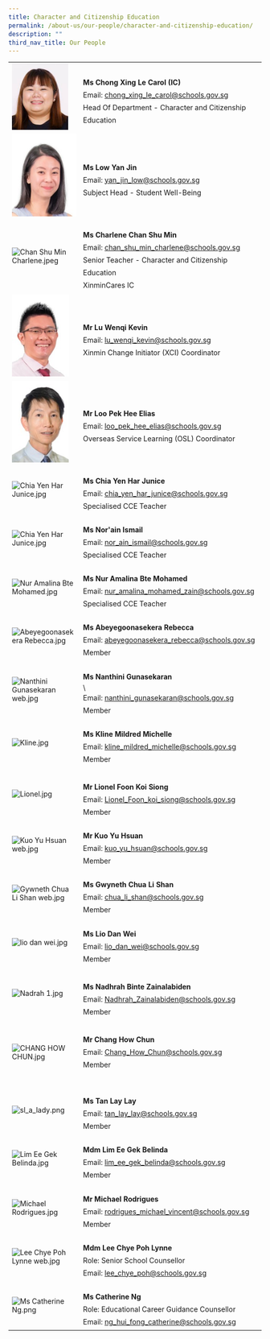 ```yaml
---
title: Character and Citizenship Education
permalink: /about-us/our-people/character-and-citizenship-education/
description: ""
third_nav_title: Our People
---
```

<table style="width: 100%" class="ive_eobj_center ives_tab_kosong">
  <tbody>
    <tr>
      <td style="width: 120px">
        <img
          style="width: 112px; height: 132px"
          class="ive_eobj_left"
          alt="Carol.jpg"
          src="images/Mother_Tongue/Carol.jpg"
        /><br />
      </td>
      <td>
        <br />
        <div style="line-height: 24.99px">
          <b>Ms&nbsp;</b
          ><span style="background-color: initial"
            ><b>Chong Xing Le Carol (IC)</b></span
          >
        </div>
        <div style="line-height: 24.99px">
          Email:
          <a target="" href="mailto:chong_xing_le_carol@schools.gov.sg"
            >chong_xing_le_carol@schools.gov.sg</a
          >
        </div>
        <div style="line-height: 24.99px">
          Head Of Department -&nbsp;<span style="background-color: initial"
            >Character and Citizenship Education&nbsp;</span
          >
        </div>
      </td>
    </tr>
    <tr>
      <td>
        <img
          class="ive_eobj_left"
          alt="Low Yan Jin.jpg"      
						 src="images/Mathematics/Low Yan Jin.jpeg"
        /><br />
      </td>
      <td>
        <br />
        <div style="line-height: 24.99px">
          <b>Ms&nbsp;</b
          ><span style="background-color: initial"><b>Low Yan Jin</b></span>
        </div>
        <div style="line-height: 24.99px">
          Email:
          <a target="" href="mailto:yan_jin_low@schools.gov.sg"
            >yan_jin_low@schools.gov.sg</a
          >
        </div>
        <div style="line-height: 24.99px">
          <span style="background-color: initial"
            >Subject Head - Student Well-Being</span
          >
        </div>
      </td>
    </tr>
    <tr>
      <td>
        <img
          style="width: 114px; height: 152px"
          class="ive_eobj_left"
          alt="Chan Shu Min Charlene.jpeg"
         	 src="images/English_Language/Chan Shu Min Charlene.jpeg"
        /><br />
      </td>
      <td>
        <br />
        <div style="line-height: 24.99px"><b>Ms Charlene Chan Shu Min</b></div>
        <div style="line-height: 24.99px">
          Email:
          <a target="" href="mailto:chan_shu_min_charlene@schools.gov.sg"
            >chan_shu_min_charlene@schools.gov.sg</a
          >
        </div>
        <div style="line-height: 24.99px">
          <span style="background-color: initial"
            >Senior Teacher - Character and Citizenship Education&nbsp;</span
          >
        </div>
        <div style="line-height: 24.99px">XinminCares IC</div>
      </td>
    </tr>
    <tr>
      <td>
        <img
          style="width: 114px; height: 163px"
          class="ive_eobj_left"
          alt="Lu Wenqi Kevin.jpg"
         src="images/Humanities/Lu Wenqi Kevin.jpeg"
        /><br />
      </td>
      <td>
        <br />
        <div style="line-height: 24.99px"><b>Mr Lu Wenqi Kevin</b></div>
        <div style="line-height: 24.99px">
          <span style="background-color: initial">Email: </span
          ><a
            style="background-color: initial"
            target=""
            href="mailto:lu_wenqi_kevin@schools.gov.sg"
            >lu_wenqi_kevin@schools.gov.sg</a
          ><br />
        </div>
        <div style="line-height: 24.99px">
          Xinmin Change Initiator (XCI) Coordinator<br />
        </div>
      </td>
    </tr>
    <tr>
      <td>
        <img
          style="width: 113px; height: 162px"
          class="ive_eobj_left"
          alt="Elias Loo web.jpg"
          src="images/Physical_Education/Elias Loo web.jpeg"
        />
      </td>
      <td>
        <br />
        <div style="line-height: 24.99px"><b>Mr Loo Pek Hee Elias</b></div>
        <div style="line-height: 24.99px">
          Email:
          <a target="" href="mailto:loo_pek_hee_elias@schools.gov.sg"
            >loo_pek_hee_elias@schools.gov.sg</a
          >
        </div>
        <div style="line-height: 24.99px">
          Overseas Service Learning (OSL) Coordinator
        </div>
      </td>
    </tr>
    <tr>
      <td>
        <img
          style="width: 115px; height: 145px"
          class="ive_eobj_left"
          alt="Chia Yen Har Junice.jpg"
          src="/qql/slot/u505/School/Our People/Departments/English and Literature/2022/Chia Yen Har Junice.jpg"
        /><br />
      </td>
      <td>
        <br />
        <div style="line-height: 24.99px">
          <b
            >Ms&nbsp;<span style="background-color: initial"></span
            ><span style="background-color: initial"
              >Chia Yen Har Junice</span
            ></b
          >
        </div>
        <div style="line-height: 24.99px">
          Email:
          <a target="" href="mailto:chia_yen_har_junice@schools.gov.sg"
            >chia_yen_har_junice@schools.gov.sg</a
          >
        </div>
        <div style="line-height: 24.99px">Specialised CCE Teacher</div>
      </td>
    </tr>
    <tr>
      <td>
        <img
          style="width: 115px; height: 145px"
          class="ive_eobj_left"
          alt="Chia Yen Har Junice.jpg"
          src="/qql/slot/u505/School/Our People/Departments/MT/2022/Norain Binte Ismail.jpg"
        /><br />
      </td>
      <td>
        <br />
        <div style="line-height: 24.99px">
          <b
            >Ms&nbsp;<span style="background-color: initial"></span
            ><span style="background-color: initial">Nor'ain Ismail</span></b
          >
        </div>
        <div style="line-height: 24.99px">
          Email:&nbsp;<a target="" href="mailto:nor_ain_ismail@schools.gov.sg"
            >nor_ain_ismail@schools.gov.sg</a
          >
        </div>
        <div style="line-height: 24.99px">Specialised CCE Teacher</div>
      </td>
    </tr>
    <tr>
      <td>
        <img
          class="ive_eobj_left"
          alt="Nur Amalina Bte Mohamed.jpg"
          src="/qql/slot/u505/School/Our People/Departments/Humanities/2022/Nur Amalina Bte Mohamed.jpg"
        /><br />
      </td>
      <td>
        <br />
        <div style="line-height: 24.99px"><b></b></div>
        <div style="line-height: 24.99px">
          <div style="line-height: 24.99px">
            <b>Ms Nur Amalina Bte Mohamed</b>
          </div>
          <div style="line-height: 24.99px">
            <span style="background-color: initial">Email:&nbsp;</span
            ><a
              style="background-color: initial"
              target=""
              href="mailto:nur_amalina_mohamed_zain@schools.gov.sg"
              >nur_amalina_mohamed_zain@schools.gov.sg</a
            ><br />
          </div>
          <div style="line-height: 24.99px">Specialised CCE Teacher<br /></div>
        </div>
      </td>
    </tr>
    <tr>
      <td>
        <img
          style="width: 113px; height: 138px"
          class="ive_eobj_left"
          alt="Abeyegoonasekera Rebecca.jpg"
          src="/qql/slot/u505/School/Our People/Departments/English and Literature/2022/Abeyegoonasekera Rebecca.jpg"
        /><br />
      </td>
      <td>
        <br />
        <div style="line-height: 24.99px">
          <b>Ms Abeyegoonasekera Rebecca</b>
        </div>
        <div style="line-height: 24.99px">
          Email:
          <a target="" href="mailto:abeyegoonasekera_rebecca@schools.gov.sg"
            >abeyegoonasekera_rebecca@schools.gov.sg</a
          >
        </div>
        <div style="line-height: 24.99px">Member<br /></div>
      </td>
    </tr>
    <tr>
      <td>
        <img
          style="width: 109px; height: 145px"
          class="ive_eobj_left"
          alt="Nanthini Gunasekaran web.jpg"
          src="/qql/slot/u505/2021/About Us/Our People/CCE/Nanthini Gunasekaran web.jpg"
        />
      </td>
      <td>
        <br />
        <div style="line-height: 24.99px"><b>Ms Nanthini Gunasekaran</b></div>\
        <div style="line-height: 24.99px">
          Email:
          <a target="" href="mailto:nanthini_gunasekaran@schools.gov.sg"
            >nanthini_gunasekaran@schools.gov.sg</a
          >
        </div>
        <div style="line-height: 24.99px">Member<br /></div>
      </td>
    </tr>
    <tr>
      <td>
        <img
          style="width: 111px; height: 131px"
          class="ive_eobj_left"
          alt="Kline.jpg"
          src="/qql/slot/u505/School/Our People/Departments/New/Kline.jpg"
        /><br />
      </td>
      <td>
        <br />
        <div style="line-height: 24.99px"><b>Ms Kline Mildred Michelle</b></div>
        <div style="line-height: 24.99px">
          Email:&nbsp;<a
            target=""
            href="mailto:kline_mildred_michelle@schools.gov.sg"
            >kline_mildred_michelle@schools.gov.sg</a
          >
        </div>
        <div style="line-height: 24.99px">Member<br /></div>
      </td>
    </tr>
    <tr>
      <td>
        <img
          style="width: 113px; height: 133px"
          class="ive_eobj_left"
          alt="Lionel.jpg"
          src="/qql/slot/u505/School/Our People/Departments/New/Lionel.jpg"
        /><br />
      </td>
      <td>
        <div style="line-height: 24.99px">
          <b><br /></b>
        </div>
        <div style="line-height: 24.99px"><b>Mr Lionel Foon Koi Siong</b></div>
        <div style="line-height: 24.99px">
          <span style="background-color: initial">Email:&nbsp;</span
          ><a
            style="background-color: initial"
            target=""
            href="mailto:Lionel_Foon_koi_siong@schools.gov.sg"
            >Lionel_Foon_koi_siong@schools.gov.sg</a
          ><br />
        </div>
        <div style="line-height: 24.99px">Member<br /></div>
      </td>
    </tr>
    <tr>
      <td>
        <img
          style="width: 107px; height: 147px"
          class="ive_eobj_left"
          alt="Kuo Yu Hsuan web.jpg"
          src="/qql/slot/u505/School/Our People/Departments/Science/2019/Kuo Yu Hsuan web.jpg"
        /><br />
      </td>
      <td>
        <br />
        <div style="line-height: 24.99px"><b>Mr Kuo Yu Hsuan</b></div>
        <div style="line-height: 24.99px">
          Email:
          <a target="" href="mailto:kuo_yu_hsuan@schools.gov.sg"
            >kuo_yu_hsuan@schools.gov.sg</a
          >
        </div>
        <div style="line-height: 24.99px">Member<br /></div>
      </td>
    </tr>
    <tr>
      <td>
        <img
          style="width: 100px; height: 140px"
          class="ive_eobj_left"
          alt="Gywneth Chua Li Shan web.jpg"
          src="/qql/slot/u505/School/Our People/Departments/Humanities/2019/Gywneth Chua Li Shan web.jpg"
        /><br />
      </td>
      <td>
        <br />
        <div style="line-height: 24.99px"><b></b></div>
        <div style="line-height: 24.99px">
          <div style="line-height: 24.99px"><b>Ms Gwyneth Chua Li Shan</b></div>
          <div style="line-height: 24.99px">
            <span style="background-color: initial">Email:&nbsp;</span
            ><a
              style="background-color: initial"
              target=""
              href="mailto:chua_li_shan@schools.gov.sg"
              >chua_li_shan@schools.gov.sg</a
            ><br />
          </div>
          <div style="line-height: 24.99px">Member<br /></div>
        </div>
      </td>
    </tr>
    <tr>
      <td>
        <img
          style="width: 113px; height: 147px"
          class="ive_eobj_left"
          alt="lio dan wei.jpg"
          src="/qql/slot/u505/School/Our People/Departments/Craft and Technology/2020/lio dan wei.jpg"
        /><br />
      </td>
      <td>
        <br />
        <div style="line-height: 24.99px"><b>Ms Lio Dan Wei</b></div>
        <div style="line-height: 24.99px">
          Email:
          <a target="" href="mailto:lio_dan_wei@schools.gov.sg"
            >lio_dan_wei@schools.gov.sg</a
          >
        </div>
        <div style="line-height: 24.99px">Member<br /></div>
      </td>
    </tr>
    <tr>
      <td>
        <img
          style="width: 101px; height: 127px"
          class="ive_eobj_left"
          alt="Nadrah 1.jpg"
          src="/qql/slot/u505/School/Our People/Departments/English and Literature/2022/Nadrah 1.jpg"
        /><br />
      </td>
      <td>
        <div style="line-height: 24.99px">
          <b><br /></b>
        </div>
        <div style="line-height: 24.99px">
          <b>Ms Nadhrah Binte Zainalabiden</b>
        </div>
        <div style="line-height: 24.99px">
          Email:&nbsp;<span style="background-color: initial"
            ><a target="" href="mailto:Nadhrah_Zainalabiden@schools.gov.sg"
              >Nadhrah_Zainalabiden@schools.gov.sg</a
            ></span
          >
        </div>
        <div style="line-height: 24.99px">
          Member<span style="background-color: initial"><br /></span>
        </div>
      </td>
    </tr>
    <tr>
      <td>
        <img
          style="width: 102px; height: 127px"
          class="ive_eobj_left"
          alt="CHANG HOW CHUN.jpg"
          src="/qql/slot/u505/School/Our People/Departments/English and Literature/2022/CHANG HOW CHUN.jpg"
        /><br />
      </td>
      <td>
        <div style="line-height: 24.99px">
          <b><br /></b>
        </div>
        <div style="line-height: 24.99px"><b>Mr Chang How Chun</b></div>
        <div style="line-height: 24.99px">
          Email:&nbsp;<span style="background-color: initial"
            ><a target="" href="mailto:Chang_How_Chun@schools.gov.sg"
              >Chang_How_Chun@schools.gov.sg</a
            ></span
          >
        </div>
        <div style="line-height: 24.99px">Member<br /></div>
        <div style="line-height: 24.99px">
          <span style="background-color: initial"><br /></span>
        </div>
      </td>
    </tr>
    <tr>
      <td>
        <img
          style="width: 101px; height: 129px"
          class="ive_eobj_left"
          alt="sl_a_lady.png"
          src="/qql/slot/u505/School/Our People/Departments/sl_a_lady.png"
        /><br />
      </td>
      <td>
        <br />
        <div style="line-height: 24.99px"><b>Ms Tan Lay Lay</b></div>
        <div style="line-height: 24.99px">
          Email:&nbsp;<a target="" href="mailto:tan_lay_lay@schools.gov.sg"
            >tan_lay_lay@schools.gov.sg</a
          >
        </div>
        <div style="line-height: 24.99px">Member<br /></div>
      </td>
    </tr>
    <tr>
      <td>
        <img
          style="width: 113px; height: 129px"
          class="ive_eobj_left"
          alt="Lim Ee Gek Belinda.jpg"
          src="/qql/slot/u505/School/Our People/Departments/English and Literature/2022/Lim Ee Gek Belinda.jpg"
        /><br />
      </td>
      <td>
        <br />
        <div style="line-height: 24.99px"><b>Mdm Lim Ee Gek Belinda</b></div>
        <div style="line-height: 24.99px">
          Email:
          <a target="" href="mailto:lim_ee_gek_belinda@schools.gov.sg"
            >lim_ee_gek_belinda@schools.gov.sg</a
          >
        </div>
        <div style="line-height: 24.99px">Member<br /></div>
      </td>
    </tr>
    <tr>
      <td>
        <img
          style="width: 110px; height: 137px"
          class="ive_eobj_left"
          alt="Michael Rodrigues.jpg"
          src="/qql/slot/u505/School/Our People/Departments/Science/2022/Michael Rodrigues.jpg"
        /><br />
      </td>
      <td>
        <br />
        <div style="line-height: 24.99px"><b>Mr Michael Rodrigues</b></div>
        <div style="line-height: 24.99px">
          <span style="background-color: initial">Email: </span
          ><a
            style="background-color: initial"
            target=""
            href="mailto:rodrigues_michael_vincent@schools.gov.sg"
            >rodrigues_michael_vincent@schools.gov.sg</a
          ><br />
        </div>
        <div style="line-height: 24.99px">Member<br /></div>
      </td>
    </tr>
    <tr>
      <td>
        <img
          style="width: 113px; height: 156px"
          class="ive_eobj_left"
          alt="Lee Chye Poh Lynne web.jpg"
          src="/qql/slot/u505/2021/About Us/Our People/CCE/Lee Chye Poh Lynne web.jpg"
        />
      </td>
      <td>
        <br />
        <div style="line-height: 24.99px"><b>Mdm Lee Chye Poh Lynne</b></div>
        <div style="line-height: 24.99px">Role: Senior School Counsellor</div>
        <div style="line-height: 24.99px">
          Email:
          <a target="" href="mailto:lee_chye_poh@schools.gov.sg"
            >lee_chye_poh@schools.gov.sg</a
          >
        </div>
      </td>
    </tr>
    <tr>
      <td>
        <img
          style="width: 113px; height: 162px"
          class="ive_eobj_left"
          alt="Ms Catherine Ng.png"
          src="/qql/slot/u505/2021/About Us/Our People/CCE/Ms Catherine Ng.png"
        />
      </td>
      <td>
        <br />
        <div style="line-height: 24.99px"><b>Ms Catherine Ng</b></div>
        <div style="line-height: 24.99px">
          Role: Educational Career Guidance Counsellor
        </div>
        <div style="line-height: 24.99px">
          <div style="line-height: 24.99px">
            Email:
            <a target="" href="mailto:ng_hui_fong_catherine@schools.gov.sg"
              >ng_hui_fong_catherine@schools.gov.sg</a
            >
          </div>
        </div>
      </td>
    </tr>
  </tbody>
</table>
<div><br /></div>
<div>
  <div><br /></div>
</div>
